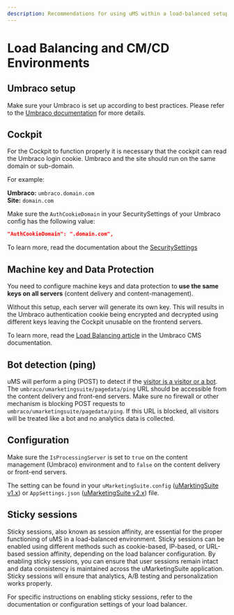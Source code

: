 ```yaml
---
description: Recommendations for using uMS within a load-balanced setup.
---
```


# Load Balancing and CM/CD Environments

## Umbraco setup

Make sure your Umbraco is set up according to best practices. Please refer to the [Umbraco documentation](https://docs.umbraco.com/umbraco-cms/fundamentals/setup/server-setup/load-balancing) for more details.

## Cockpit

For the Cockpit to function properly it is necessary that the cockpit can read the Umbraco login cookie. Umbraco and the site should run on the same domain or sub-domain.

For example:

**Umbraco:** `umbraco.domain.com`\
**Site:** `domain.com`

Make sure the `AuthCookieDomain` in your SecuritySettings of your Umbraco config has the following value:

```json
"AuthCookieDomain": ".domain.com",
```

To learn more, read the documentation about the [SecuritySettings](https://docs.umbraco.com/umbraco-cms/reference/configuration/securitysettings)

## Machine key and Data Protection

You need to configure machine keys and data protection to **use the same keys on all servers** (content delivery and content-management).

Without this setup, each server will generate its own key. This will results in the Umbraco authentication cookie being encrypted and decrypted using different keys leaving the Cockpit unusable on the frontend servers.

To learn more, read the [Load Balancing article](https://docs.umbraco.com/umbraco-cms/fundamentals/setup/server-setup/load-balancing) in the Umbraco CMS documentation.

## Bot detection (ping)

uMS will perform a ping (POST) to detect if the [visitor is a visitor or a bot](../../../../analytics/types-of-clients/). The `umbraco/umarketingsuite/pagedata/ping` URL should be accessible from the content delivery and front-end servers. Make sure no firewall or other mechanism is blocking POST requests to `umbraco/umarketingsuite/pagedata/ping`. If this URL is blocked, all visitors will be treated like a bot and no analytics data is collected.

## Configuration

Make sure the `IsProcessingServer` is set to `true` on the content management (Umbraco) environment and to `false` on the content delivery or front-end servers.

The setting can be found in your `uMarketingSuite.config` ([uMarktingSuite v1.x](../../../../installing-umarketingsuite/configuration-options-1-x/)) or `AppSettings.json` ([uMarketingSuite v2.x](../../../../installing-umarketingsuite/configuration-options-2-x/)) file.

## Sticky sessions

Sticky sessions, also known as session affinity, are essential for the proper functioning of uMS in a load-balanced environment. Sticky sessions can be enabled using different methods such as cookie-based, IP-based, or URL-based session affinity, depending on the load balancer configuration. By enabling sticky sessions, you can ensure that user sessions remain intact and data consistency is maintained across the uMarketingSuite application. Sticky sessions will ensure that analytics, A/B testing and personalization works properly.

For specific instructions on enabling sticky sessions, refer to the documentation or configuration settings of your load balancer.

